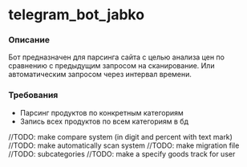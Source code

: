 # telegram_bot_jabko

### Описание

Бот предназначен для парсинга сайта с целью анализа цен по сравнению с предыдущим запросом на сканирование. Или автоматическим запросом через интервал времени. 

### Требования 

- Парсинг продуктов по конкретным категориям 
- Запись всех продуктов по всем категориям в бд 


//TODO: make compare system (in digit and percent with text mark)
//TODO: make automatically scan system 
//TODO: make migration file 
//TODO: subcategories 
//TODO: make a specify goods track for user 
